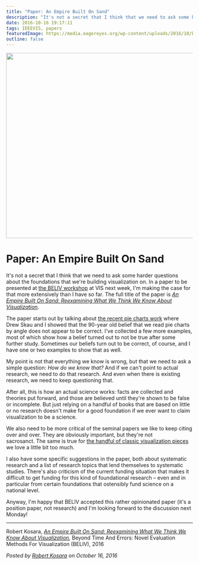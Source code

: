 ```yaml
---
title: "Paper: An Empire Built On Sand"
description: "It's not a secret that I think that we need to ask some harder questions about the foundations that we're building visualization on. In a paper to be presented at the BELIV workshop at VIS next week, I'm making the case for that more extensively than I have so far. The full title of the paper is An Empire Built On Sand: Reexamining What We Think We Know About Visualization."
date: 2016-10-16 19:17:11
tags: IEEEVIS, papers
featuredImage: https://media.eagereyes.org/wp-content/uploads/2016/10/beliv-teaser.jpg
outline: false
---
```


<p align="center"><img src="https://media.eagereyes.org/wp-content/uploads/2016/10/beliv-teaser.jpg" width="720" height="500" /></p>

# Paper: An Empire Built On Sand

It's not a secret that I think that we need to ask some harder questions about the foundations that we're building visualization on. In a paper to be presented at <a href="http://beliv.cs.univie.ac.at">the BELIV workshop</a> at VIS next week, I'm making the case for that more extensively than I have so far. The full title of the paper is <a href="/publications/Kosara-BELIV-2016"><em>An Empire Built On Sand: Reexamining What We Think We Know About Visualization</em></a>.

The paper starts out by talking about <a href="/papers/a-pair-of-pie-chart-papers">the recent pie charts work</a> where Drew Skau and I showed that the 90-year old belief that we read pie charts by angle does not appear to be correct. I've collected a few more examples, most of which show how a belief turned out to not be true after some further study. Sometimes our beliefs turn out to be correct, of course, and I have one or two examples to show that as well.

My point is not that everything we know is wrong, but that we need to ask a simple question: <em>How do we know that?</em> And if we can't point to actual research, we need to do that research. And even when there is existing research, we need to keep questioning that.

After all, this is how an actual science works: facts are collected and theories put forward, and those are believed until they're shown to be false or incomplete. But just relying on a handful of books that are based on little or no research doesn't make for a good foundation if we ever want to claim visualization to be a science.

We also need to be more critical of the seminal papers we like to keep citing over and over. They are obviously important, but they're not sacrosanct. The same is true for <a href="/blog/2016/the-repetitive-and-boring-history-of-visualization#the-repetitive-and-boring-history-of-visualization">the handful of classic visualization pieces</a> we love a little bit too much.

I also have some specific suggestions in the paper, both about systematic research and a list of research topics that lend themselves to systematic studies. There's also criticism of the current funding situation that makes it difficult to get funding for this kind of foundational research – even and in particular from certain foundations that ostensibly fund science on a national level.

Anyway, I'm happy that BELIV accepted this rather opinionated paper (it's a position paper, not research) and I'm looking forward to the discussion next Monday!

<hr />

Robert Kosara, <em><a href="/publications/Kosara-BELIV-2016">An Empire Built On Sand: Reexamining What We Think We Know About Visualization</a>,</em> Beyond Time And Errors: Novel Evaluation Methods For Visualization (BELIV), 2016


_Posted by <a href="/about">Robert Kosara</a> on October 16, 2016_


